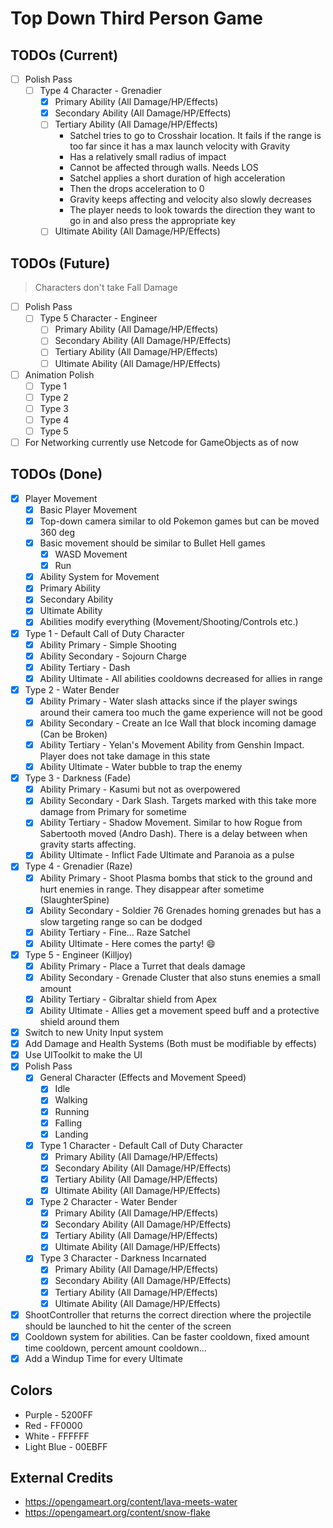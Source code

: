 # Top Down Third Person Game

## TODOs (Current)

- [ ] Polish Pass
    - [ ] Type 4 Character - Grenadier
        - [X] Primary Ability (All Damage/HP/Effects)
        - [X] Secondary Ability (All Damage/HP/Effects)
        - [ ] Tertiary Ability (All Damage/HP/Effects)
            - Satchel tries to go to Crosshair location. It fails if the range is too far since it has a max launch velocity with Gravity
            - Has a relatively small radius of impact
            - Cannot be affected through walls. Needs LOS
            - Satchel applies a short duration of high acceleration
            - Then the drops acceleration to 0
            - Gravity keeps affecting and velocity also slowly decreases
            - The player needs to look towards the direction they want to go in and also press the appropriate key
        - [ ] Ultimate Ability (All Damage/HP/Effects)

## TODOs (Future)

> Characters don't take Fall Damage

- [ ] Polish Pass
    - [ ] Type 5 Character - Engineer
        - [ ] Primary Ability (All Damage/HP/Effects)
        - [ ] Secondary Ability (All Damage/HP/Effects)
        - [ ] Tertiary Ability (All Damage/HP/Effects)
        - [ ] Ultimate Ability (All Damage/HP/Effects)
- [ ] Animation Polish
    - [ ] Type 1
    - [ ] Type 2
    - [ ] Type 3
    - [ ] Type 4
    - [ ] Type 5
- [ ] For Networking currently use Netcode for GameObjects as of now

## TODOs (Done)

- [X] Player Movement
    - [X] Basic Player Movement
    - [X] Top-down camera similar to old Pokemon games but can be moved 360 deg
    - [X] Basic movement should be similar to Bullet Hell games
        - [X] WASD Movement
        - [X] Run
    - [X] Ability System for Movement
    - [X] Primary Ability
    - [X] Secondary Ability
    - [X] Ultimate Ability
    - [X] Abilities modify everything (Movement/Shooting/Controls etc.)
- [X]  Type 1 - Default Call of Duty Character
    - [X]  Ability Primary - Simple Shooting
    - [X]  Ability Secondary - Sojourn Charge
    - [X]  Ability Tertiary - Dash
    - [X]  Ability Ultimate - All abilities cooldowns decreased for allies in range
- [X]  Type 2 - Water Bender
    - [X]  Ability Primary - Water slash attacks since if the player swings around their camera too much the game
      experience will not be good
    - [X]  Ability Secondary - Create an Ice Wall that block incoming damage (Can be Broken)
    - [X]  Ability Tertiary - Yelan's Movement Ability from Genshin Impact. Player does not take damage in this state
    - [X]  Ability Ultimate - Water bubble to trap the enemy
- [X]  Type 3 - Darkness (Fade)
    - [X]  Ability Primary - Kasumi but not as overpowered
    - [X]  Ability Secondary - Dark Slash. Targets marked with this take more damage from Primary for sometime
    - [X]  Ability Tertiary - Shadow Movement. Similar to how Rogue from Sabertooth moved (Andro Dash). There is a delay
      between when gravity starts affecting.
    - [X]  Ability Ultimate - Inflict Fade Ultimate and Paranoia as a pulse
- [X]  Type 4 - Grenadier (Raze)
    - [X]  Ability Primary - Shoot Plasma bombs that stick to the ground and hurt enemies in range. They disappear after
      sometime (SlaughterSpine)
    - [X]  Ability Secondary - Soldier 76 Grenades homing grenades but has a slow targeting range so can be dodged
    - [X]  Ability Tertiary - Fine… Raze Satchel
    - [X]  Ability Ultimate - Here comes the party! :smile:
- [X]  Type 5 - Engineer (Killjoy)
    - [X]  Ability Primary - Place a Turret that deals damage
    - [X]  Ability Secondary - Grenade Cluster that also stuns enemies a small amount
    - [X]  Ability Tertiary - Gibraltar shield from Apex
    - [X]  Ability Ultimate - Allies get a movement speed buff and a protective shield around them
- [X] Switch to new Unity Input system
- [X] Add Damage and Health Systems (Both must be modifiable by effects)
- [X] Use UIToolkit to make the UI
- [X] Polish Pass
    - [X] General Character (Effects and Movement Speed)
        - [X] Idle
        - [X] Walking
        - [X] Running
        - [X] Falling
        - [X] Landing
    - [X] Type 1 Character - Default Call of Duty Character
        - [X] Primary Ability (All Damage/HP/Effects)
        - [X] Secondary Ability (All Damage/HP/Effects)
        - [X] Tertiary Ability (All Damage/HP/Effects)
        - [X] Ultimate Ability (All Damage/HP/Effects)
    - [X] Type 2 Character - Water Bender
        - [X] Primary Ability (All Damage/HP/Effects)
        - [X] Secondary Ability (All Damage/HP/Effects)
        - [X] Tertiary Ability (All Damage/HP/Effects)
        - [X] Ultimate Ability (All Damage/HP/Effects)
    - [X] Type 3 Character - Darkness Incarnated
        - [X] Primary Ability (All Damage/HP/Effects)
        - [X] Secondary Ability (All Damage/HP/Effects)
        - [X] Tertiary Ability (All Damage/HP/Effects)
        - [X] Ultimate Ability (All Damage/HP/Effects)
- [X] ShootController that returns the correct direction where the projectile should be launched to hit the center of
  the screen
- [X] Cooldown system for abilities. Can be faster cooldown, fixed amount time cooldown, percent amount cooldown...
- [X] Add a Windup Time for every Ultimate

## Colors
- Purple - 5200FF
- Red - FF0000
- White - FFFFFF
- Light Blue - 00EBFF

## External Credits

- https://opengameart.org/content/lava-meets-water
- https://opengameart.org/content/snow-flake
